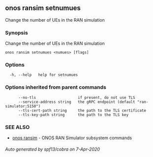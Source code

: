## onos ransim setnumues

Change the number of UEs in the RAN simulation

### Synopsis

Change the number of UEs in the RAN simulation

```
onos ransim setnumues <numues> [flags]
```

### Options

```
  -h, --help   help for setnumues
```

### Options inherited from parent commands

```
      --no-tls                   if present, do not use TLS
      --service-address string   the gRPC endpoint (default "ran-simulator:5150")
      --tls-cert-path string     the path to the TLS certificate
      --tls-key-path string      the path to the TLS key
```

### SEE ALSO

* [onos ransim](onos_ransim.md)	 - ONOS RAN Simulator subsystem commands

###### Auto generated by spf13/cobra on 7-Apr-2020

